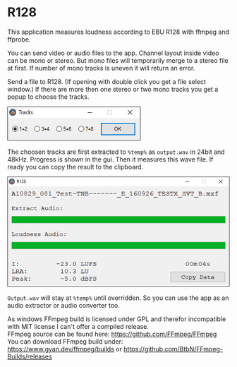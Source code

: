 # R128
This application measures loudness according to EBU R128 with ffmpeg and ffprobe.

You can send video or audio files to the app.
Channel layout inside video can be mono or stereo. But mono files will temporarily merge to a stereo file at first.
If number of mono tracks is uneven it will return an error.

Send a file to R128.
(If opening with double click you get a file select window.)
If there are more then one stereo or two mono tracks you get a popup to choose the tracks.

![select tracks](./images/select_tracks.png)

The choosen tracks are first extracted to `%temp%` as `output.wav` in 24bit and 48kHz.
Progress is shown in the gui.
Then it measures this wave file. If ready you can copy the result to the clipboard.

![GUI](./images/gui.png)

`Output.wav` will stay at `%temp%` until overridden.
So you can use the app as an audio extractor or audio converter too.

As windows FFmpeg build is licensed under GPL and therefor incompatible with MIT license I can't offer a compiled release.  
FFmpeg source can be found here: https://github.com/FFmpeg/FFmpeg  
You can download FFmpeg build under: https://www.gyan.dev/ffmpeg/builds or https://github.com/BtbN/FFmpeg-Builds/releases

